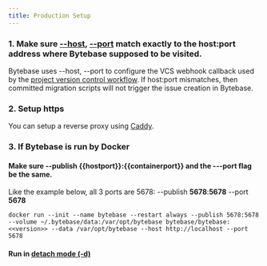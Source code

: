 ```yaml
---
title: Production Setup
---
```


### 1. Make sure [--host](/docs/reference/command-line#--host-string), [--port](/docs/reference/command-line#--port-number) match exactly to the host:port address where Bytebase supposed to be visited.

Bytebase uses --host, --port to configure the VCS webhook callback used by the [project version control workflow](/docs/features/vcs-integration/enable-version-control-workflow#step-3-configure-deploy). If host:port mismatches, then committed migration scripts will not trigger the issue creation in Bytebase.

### 2. Setup https

You can setup a reverse proxy using [Caddy](https://caddyserver.com/docs/quick-starts/reverse-proxy).

### 3. If Bytebase is run by Docker

#### Make sure --publish {{hostport}}:{{containerport}} and the ---port flag be the same.

Like the example below, all 3 ports are 5678: --publish **5678**:**5678** --port **5678**

`docker run --init --name bytebase --restart always --publish 5678:5678 --volume ~/.bytebase/data:/var/opt/bytebase bytebase/bytebase:<<version>> --data /var/opt/bytebase --host http://localhost --port 5678`

#### Run in [detach mode (-d)](https://docs.docker.com/engine/reference/run/#detached--d)

